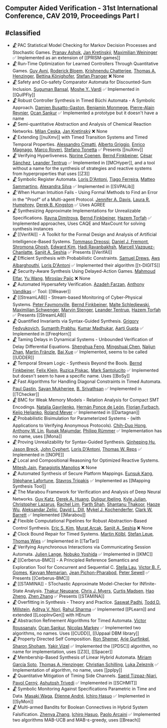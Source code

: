 ## Computer Aided Verification - 31st International Conference, CAV 2019, Proceedings Part I
#classified
---
-	[🔓](https://doi.org/10.1007/978-3-030-25540-4_29) PAC Statistical Model Checking for Markov Decision Processes and Stochastic Games.
	[Pranav Ashok](https://dblp.org/pid/200/8227.html), [Jan Kretínský](https://dblp.org/pid/95/6511.html), [Maximilian Weininger](https://dblp.org/pid/194/2910.html)
	✅ Implemented as an extension of [[PRISM-games]]
-	[🔓](https://doi.org/10.1007/978-3-030-25540-4_36) Run-Time Optimization for Learned Controllers Through Quantitative Games.
	[Guy Avni](https://dblp.org/pid/07/10110.html), [Roderick Bloem](https://dblp.org/pid/80/1300.html), [Krishnendu Chatterjee](https://dblp.org/pid/92/5602.html), [Thomas A. Henzinger](https://dblp.org/pid/h/ThomasAHenzinger.html), [Bettina Könighofer](https://dblp.org/pid/117/3735.html), [Stefan Pranger](https://dblp.org/pid/244/8267.html)
	❌ None
-	[🔓](https://doi.org/10.1007/978-3-030-25540-4_4) Safety and Co-safety Comparator Automata for Discounted-Sum Inclusion.
	[Suguman Bansal](https://dblp.org/pid/217/4777.html), [Moshe Y. Vardi](https://dblp.org/pid/v/MosheYVardi.html)
	✅ Implemented in [[QuIPFly]]
-	[🔓](https://doi.org/10.1007/978-3-030-25540-4_33) Robust Controller Synthesis in Timed Büchi Automata - A Symbolic Approach.
	[Damien Busatto-Gaston](https://dblp.org/pid/194/2532.html), [Benjamin Monmege](https://dblp.org/pid/85/733.html), [Pierre-Alain Reynier](https://dblp.org/pid/55/5954.html), [Ocan Sankur](https://dblp.org/pid/11/7805.html)
	✅ Implemented a prototype but it doesn't have a name
-	[🔓](https://doi.org/10.1007/978-3-030-25540-4_28) Semi-quantitative Abstraction and Analysis of Chemical Reaction Networks.
	[Milan Ceska](https://dblp.org/pid/213/3728.html), [Jan Kretínský](https://dblp.org/pid/95/6511.html)
	❌ None
-	[🔓](https://doi.org/10.1007/978-3-030-25540-4_21) Extending [[nuXmv]] with Timed Transition Systems and Timed Temporal Properties.
	[Alessandro Cimatti](https://dblp.org/pid/13/5961.html), [Alberto Griggio](https://dblp.org/pid/19/3686.html), [Enrico Magnago](https://dblp.org/pid/244/8257.html), [Marco Roveri](https://dblp.org/pid/83/563.html), [Stefano Tonetta](https://dblp.org/pid/t/StefanoTonetta.html)
	✅ Presents [[nuXmv]]
-	[🔓](https://doi.org/10.1007/978-3-030-25540-4_7) Verifying Hyperliveness.
	[Norine Coenen](https://dblp.org/pid/167/7922.html), [Bernd Finkbeiner](https://dblp.org/pid/73/4443.html), [César Sánchez](https://dblp.org/pid/38/1858.html), [Leander Tentrup](https://dblp.org/pid/143/2715.html)
	✅ Implemented in [[MCHyper]], and a tool without a name for the synthesis of strategies and reactive systems from hyperproperties that uses [[Z3]]
-	[🔓](https://doi.org/10.1007/978-3-030-25540-4_1) Symbolic Register Automata.
	[Loris D'Antoni](https://dblp.org/pid/85/770.html), [Tiago Ferreira](https://dblp.org/pid/201/3471.html), [Matteo Sammartino](https://dblp.org/pid/120/2179.html), [Alexandra Silva](https://dblp.org/pid/92/1378-1.html)
	✅ Implemented in [[SVPALib]]
-	[🔓](https://doi.org/10.1007/978-3-030-25540-4_20) When Human Intuition Fails - Using Formal Methods to Find an Error in the "Proof" of a Multi-agent Protocol.
	[Jennifer A. Davis](https://dblp.org/pid/72/871.html), [Laura R. Humphrey](https://dblp.org/pid/144/8597.html), [Derek B. Kingston](https://dblp.org/pid/41/6176.html)
	✅ Uses AGREE
-	[🔓](https://doi.org/10.1007/978-3-030-25540-4_13) Synthesizing Approximate Implementations for Unrealizable Specifications.
	[Rayna Dimitrova](https://dblp.org/pid/69/2960.html), [Bernd Finkbeiner](https://dblp.org/pid/73/4443.html), [Hazem Torfah](https://dblp.org/pid/140/9733.html)
	✅ Implemented approaches, Uses CAQE and MaxCount for solving synthesis instances
-	[🔓](https://doi.org/10.1007/978-3-030-25540-4_25) [[VerifAI]] - A Toolkit for the Formal Design and Analysis of Artificial Intelligence-Based Systems.
	[Tommaso Dreossi](https://dblp.org/pid/117/9140.html), [Daniel J. Fremont](https://dblp.org/pid/144/7602.html), [Shromona Ghosh](https://dblp.org/pid/164/5676.html), [Edward Kim](https://dblp.org/pid/06/445.html), [Hadi Ravanbakhsh](https://dblp.org/pid/134/9799.html), [Marcell Vazquez-Chanlatte](https://dblp.org/pid/192/1518.html), [Sanjit A. Seshia](https://dblp.org/pid/s/SanjitASeshia.html)
	✅ Presents [[VerifAI]]
-	[🔓](https://doi.org/10.1007/978-3-030-25540-4_15) Efficient Synthesis with Probabilistic Constraints.
	[Samuel Drews](https://dblp.org/pid/182/9259.html), [Aws Albarghouthi](https://dblp.org/pid/90/8295.html), [Loris D'Antoni](https://dblp.org/pid/85/770.html)
	✅ Implemented their algorithm [[τ-DIGITS]]
-	[🔓](https://doi.org/10.1007/978-3-030-25540-4_10) Security-Aware Synthesis Using Delayed-Action Games.
	[Mahmoud Elfar](https://dblp.org/pid/198/8166.html), [Yu Wang](https://dblp.org/pid/02/5889-44.html), [Miroslav Pajic](https://dblp.org/pid/74/7446.html)
	❌ None
-	[🔓](https://doi.org/10.1007/978-3-030-25540-4_11) Automated Hypersafety Verification.
	[Azadeh Farzan](https://dblp.org/pid/89/148.html), [Anthony Vandikas](https://dblp.org/pid/241/7113.html)
	✅ Tool: [[Weaver]]
-	[🔓](https://doi.org/10.1007/978-3-030-25540-4_24) [[StreamLAB]] - Stream-based Monitoring of Cyber-Physical Systems.
	[Peter Faymonville](https://dblp.org/pid/05/7445.html), [Bernd Finkbeiner](https://dblp.org/pid/73/4443.html), [Malte Schledjewski](https://dblp.org/pid/244/8206.html), [Maximilian Schwenger](https://dblp.org/pid/191/6041.html), [Marvin Stenger](https://dblp.org/pid/189/1078.html), [Leander Tentrup](https://dblp.org/pid/143/2715.html), [Hazem Torfah](https://dblp.org/pid/140/9733.html)
	✅ Presents [[StreamLAB]]
-	[🔓](https://doi.org/10.1007/978-3-030-25540-4_14) Quantified Invariants via Syntax-Guided Synthesis.
	[Grigory Fedyukovich](https://dblp.org/pid/43/8810.html), [Sumanth Prabhu](https://dblp.org/pid/206/6798-1.html), [Kumar Madhukar](https://dblp.org/pid/134/8956.html), [Aarti Gupta](https://dblp.org/pid/18/2229.html)
	✅ Implemented in [[FreqHorn]]
-	[🔓](https://doi.org/10.1007/978-3-030-25540-4_37) Taming Delays in Dynamical Systems - Unbounded Verification of Delay Differential Equations.
	[Shenghua Feng](https://dblp.org/pid/232/3100.html), [Mingshuai Chen](https://dblp.org/pid/169/1207.html), [Naijun Zhan](https://dblp.org/pid/63/1911.html), [Martin Fränzle](https://dblp.org/pid/34/3263.html), [Bai Xue](https://dblp.org/pid/74/2716-1.html)
	✅ Implemented, seems to be called [[UDDER]]
-	[🔓](https://doi.org/10.1007/978-3-030-25540-4_35) Temporal Stream Logic - Synthesis Beyond the Bools.
	[Bernd Finkbeiner](https://dblp.org/pid/73/4443.html), [Felix Klein](https://dblp.org/pid/80/8313-1.html), [Ruzica Piskac](https://dblp.org/pid/p/RuzicaPiskac.html), [Mark Santolucito](https://dblp.org/pid/115/9332.html)
	✅ Implemented but doesn't seem to have a specific name. Uses [[BoSy]]
-	[🔓](https://doi.org/10.1007/978-3-030-25540-4_3) Fast Algorithms for Handling Diagonal Constraints in Timed Automata.
	[Paul Gastin](https://dblp.org/pid/g/PaulGastin.html), [Sayan Mukherjee](https://dblp.org/pid/52/5375-2.html), [B. Srivathsan](https://dblp.org/pid/86/8295.html)
	✅ Implemented in [[TChecker]]
-	[🔓](https://doi.org/10.1007/978-3-030-25540-4_19) BMC for Weak Memory Models - Relation Analysis for Compact SMT Encodings.
	[Natalia Gavrilenko](https://dblp.org/pid/244/8281.html), [Hernán Ponce de León](https://dblp.org/pid/57/11444.html), [Florian Furbach](https://dblp.org/pid/157/6706.html), [Keijo Heljanko](https://dblp.org/pid/h/KeijoHeljanko.html), [Roland Meyer](https://dblp.org/pid/86/3051.html)
	✅ Implemented in [[Dartagnan]]
-	[🔓](https://doi.org/10.1007/978-3-030-25540-4_27) Probabilistic Bisimulation for Parameterized Systems - (with Applications to Verifying Anonymous Protocols).
	[Chih-Duo Hong](https://dblp.org/pid/00/8296.html), [Anthony W. Lin](https://dblp.org/pid/38/2655.html), [Rupak Majumdar](https://dblp.org/pid/71/1981.html), [Philipp Rümmer](https://dblp.org/pid/79/5611.html)
	✅ Implementation has no name, uses [[Mona]]
-	[🔓](https://doi.org/10.1007/978-3-030-25540-4_18) Proving Unrealizability for Syntax-Guided Synthesis.
	[Qinheping Hu](https://dblp.org/pid/201/4822.html), [Jason Breck](https://dblp.org/pid/148/1307.html), [John Cyphert](https://dblp.org/pid/211/9268.html), [Loris D'Antoni](https://dblp.org/pid/85/770.html), [Thomas W. Reps](https://dblp.org/pid/r/TWReps.html)
	✅ Implemented in [[NOPE]]
-	[🔓](https://doi.org/10.1007/978-3-030-25540-4_32) Local and Compositional Reasoning for Optimized Reactive Systems.
	[Mitesh Jain](https://dblp.org/pid/133/8487.html), [Panagiotis Manolios](https://dblp.org/pid/40/4888.html)
	❌ None
-	[🔓](https://doi.org/10.1007/978-3-030-25540-4_12) Automated Synthesis of Secure Platform Mappings.
	[Eunsuk Kang](https://dblp.org/pid/49/2420.html), [Stéphane Lafortune](https://dblp.org/pid/22/3097.html), [Stavros Tripakis](https://dblp.org/pid/85/6852.html)
	✅ Implemented as [[Mapping Synthesis Tool]]
-	[🔓](https://doi.org/10.1007/978-3-030-25540-4_26) The Marabou Framework for Verification and Analysis of Deep Neural Networks.
	[Guy Katz](https://dblp.org/pid/23/10321.html), [Derek A. Huang](https://dblp.org/pid/244/8209.html), [Duligur Ibeling](https://dblp.org/pid/220/3264.html), [Kyle Julian](https://dblp.org/pid/195/5867.html), [Christopher Lazarus](https://dblp.org/pid/180/3521.html), [Rachel Lim](https://dblp.org/pid/127/9695.html), [Parth Shah](https://dblp.org/pid/147/1126.html), [Shantanu Thakoor](https://dblp.org/pid/218/7437.html), [Haoze Wu](https://dblp.org/pid/195/8725-1.html), [Aleksandar Zeljic](https://dblp.org/pid/147/5994.html), [David L. Dill](https://dblp.org/pid/d/DavidLDill.html), [Mykel J. Kochenderfer](https://dblp.org/pid/34/2029.html), [Clark W. Barrett](https://dblp.org/pid/b/ClarkWBarrett.html)
	✅ Implemented [[Marabou]]
-	[🔓](https://doi.org/10.1007/978-3-030-25540-4_34) Flexible Computational Pipelines for Robust Abstraction-Based Control Synthesis.
	[Eric S. Kim](https://dblp.org/pid/151/6509.html), [Murat Arcak](https://dblp.org/pid/94/6666.html), [Sanjit A. Seshia](https://dblp.org/pid/s/SanjitASeshia.html)
	❌ None
-	[🔓](https://doi.org/10.1007/978-3-030-25540-4_5) Clock Bound Repair for Timed Systems.
	[Martin Kölbl](https://dblp.org/pid/221/1706.html), [Stefan Leue](https://dblp.org/pid/20/6822.html), [Thomas Wies](https://dblp.org/pid/23/5398.html)
	✅ Implemented in [[TarTar]]
-	[🔓](https://doi.org/10.1007/978-3-030-25540-4_6) Verifying Asynchronous Interactions via Communicating Session Automata.
	[Julien Lange](https://dblp.org/pid/96/7159.html), [Nobuko Yoshida](https://dblp.org/pid/29/3650.html)
	✅ Implemented in [[KMC]]
-	[🔓](https://doi.org/10.1007/978-3-030-25540-4_22) [[Cerberus-BMC]] - A Principled Reference Semantics and Exploration Tool for Concurrent and Sequential C.
	[Stella Lau](https://dblp.org/pid/244/8329.html), [Victor B. F. Gomes](https://dblp.org/pid/139/0605.html), [Kayvan Memarian](https://dblp.org/pid/28/10810.html), [Jean Pichon-Pharabod](https://dblp.org/pid/160/7730.html), [Peter Sewell](https://dblp.org/pid/74/185.html)
	✅ Presents [[Cerberus-BMC]]
-	[🔓](https://doi.org/10.1007/978-3-030-25540-4_31) [[STAMINA]] - STochastic Approximate Model-Checker for INfinite-State Analysis.
	[Thakur Neupane](https://dblp.org/pid/234/8759.html), [Chris J. Myers](https://dblp.org/pid/89/3161.html), [Curtis Madsen](https://dblp.org/pid/02/7594.html), [Hao Zheng](https://dblp.org/pid/31/6916-1.html), [Zhen Zhang](https://dblp.org/pid/19/5112-6.html)
	✅ Presents [[STAMINA]]
-	[🔓](https://doi.org/10.1007/978-3-030-25540-4_17) Overfitting in Synthesis - Theory and Practice.
	[Saswat Padhi](https://dblp.org/pid/180/8207.html), [Todd D. Millstein](https://dblp.org/pid/93/4679.html), [Aditya V. Nori](https://dblp.org/pid/n/AdityaVNori.html), [Rahul Sharma](https://dblp.org/pid/22/846-1.html)
	✅ Implemented [[PLearn]] and extended [[LoopInvGen]] with HEnum
-	[🔓](https://doi.org/10.1007/978-3-030-25540-4_2) Abstraction Refinement Algorithms for Timed Automata.
	[Victor Roussanaly](https://dblp.org/pid/241/5977.html), [Ocan Sankur](https://dblp.org/pid/11/7805.html), [Nicolas Markey](https://dblp.org/pid/m/NicolasMarkey.html)
	✅ Implemented two algorithms, no names. Uses [[CUDD]], [[Uppaal DBM library]]
-	[🔓](https://doi.org/10.1007/978-3-030-25540-4_9) Property Directed Self Composition.
	[Ron Shemer](https://dblp.org/pid/241/5907.html), [Arie Gurfinkel](https://dblp.org/pid/44/3532.html), [Sharon Shoham](https://dblp.org/pid/92/128.html), [Yakir Vizel](https://dblp.org/pid/86/2578.html)
	✅ Implemented the [[PDSC]] algorithm, no name for implementation, uses [[Z3]], [[Spacer]]
-	[🔓](https://doi.org/10.1007/978-3-030-25540-4_16) Membership-Based Synthesis of Linear Hybrid Automata.
	[Miriam García Soto](https://dblp.org/pid/132/1936.html), [Thomas A. Henzinger](https://dblp.org/pid/h/ThomasAHenzinger.html), [Christian Schilling](https://dblp.org/pid/72/2103-1.html), [Luka Zeleznik](https://dblp.org/pid/244/8265.html)
	✅ Implementation of algorithm, no name, uses [[pplpy]]
-	[🔓](https://doi.org/10.1007/978-3-030-25540-4_8) Quantitative Mitigation of Timing Side Channels.
	[Saeid Tizpaz-Niari](https://dblp.org/pid/195/5725.html), [Pavol Cerný](https://dblp.org/pid/34/6556.html), [Ashutosh Trivedi](https://dblp.org/pid/06/5756.html)
	✅ Implemented in [[SCHMIT]]
-	[🔓](https://doi.org/10.1007/978-3-030-25540-4_30) Symbolic Monitoring Against Specifications Parametric in Time and Data.
	[Masaki Waga](https://dblp.org/pid/182/1837.html), [Étienne André](https://dblp.org/pid/49/2992.html), [Ichiro Hasuo](https://dblp.org/pid/26/4542.html)
	✅ Implemented in [[SyMon]]
-	[🔓](https://doi.org/10.1007/978-3-030-25540-4_23) Multi-armed Bandits for Boolean Connectives in Hybrid System Falsification.
	[Zhenya Zhang](https://dblp.org/pid/98/4896.html), [Ichiro Hasuo](https://dblp.org/pid/26/4542.html), [Paolo Arcaini](https://dblp.org/pid/86/7855.html)
	✅ Implemented two algorithms MAB-UCB and MAB-ε-greedy, uses [[Breach]]
